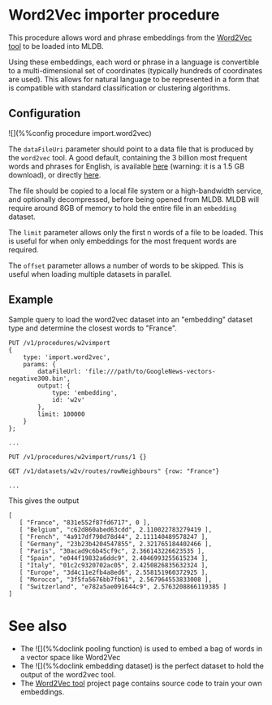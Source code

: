 # Word2Vec importer procedure

This procedure allows word and phrase embeddings from the
[Word2Vec tool](https://code.google.com/p/word2vec/) to be loaded
into MLDB.

Using these embeddings, each word or phrase in a language is convertible
to a multi-dimensional set of coordinates (typically hundreds of coordinates
are used).  This allows for natural language to be represented in a form
that is compatible with standard classification or clustering algorithms.

## Configuration

![](%%config procedure import.word2vec)

The `dataFileUri` parameter should point to a data file that is produced
by the `word2vec` tool.  A good default, containing the 3 billion most
frequent words and phrases for English, is available
[here](https://drive.google.com/file/d/0B7XkCwpI5KDYNlNUTTlSS21pQmM/edit?usp=sharing)
(warning: it is a 1.5 GB download), or directly [here](https://doc-0g-8s-docs.googleusercontent.com/docs/securesc/ha0ro937gcuc7l7deffksulhg5h7mbp1/g4gppkmj8r3k019aau67238mkj789i6m/1444910400000/06848720943842814915/*/0B7XkCwpI5KDYNlNUTTlSS21pQmM?e=download).

The file should be copied to a local file system or a high-bandwidth
service, and optionally decompressed, before being opened from MLDB.  MLDB will
require around 8GB of memory to hold the entire file in an `embedding` dataset.

The `limit` parameter allows only the first n words of a file to be loaded.
This is useful for when only embeddings for the most frequent words are
required.

The `offset` parameter allows a number of words to be skipped.  This is
useful when loading multiple datasets in parallel.

## Example

Sample query to load the word2vec dataset into an "embedding" dataset
type and determine the closest words to "France".

```
PUT /v1/procedures/w2vimport
{
    type: 'import.word2vec',
    params: {
        dataFileUrl: 'file:///path/to/GoogleNews-vectors-negative300.bin',
        output: {
            type: 'embedding',
            id: 'w2v'
        },
        limit: 100000
    }
};

...

PUT /v1/procedures/w2vimport/runs/1 {}

GET /v1/datasets/w2v/routes/rowNeighbours" {row: "France"}

...

```

This gives the output

```
[
   [ "France", "831e552f87fd6717", 0 ],
   [ "Belgium", "c62d860abed63cdd", 2.110022783279419 ],
   [ "French", "4a917df790d78d44", 2.111140489578247 ],
   [ "Germany", "23b23b4204547855", 2.321765184402466 ],
   [ "Paris", "30acad9c6b45cf9c", 2.366143226623535 ],
   [ "Spain", "e044f19832a6ddc9", 2.4046993255615234 ],
   [ "Italy", "01c2c9320702ac05", 2.4250826835632324 ],
   [ "Europe", "3d4c11e2fb4a8ed6", 2.558151960372925 ],
   [ "Morocco", "3f5fa5676bb7fb61", 2.567964553833008 ],
   [ "Switzerland", "e782a5ae091644c9", 2.5763208866119385 ]
]
```

# See also

* The ![](%%doclink pooling function) is used to embed a bag of words in a vector space like Word2Vec
* The ![](%%doclink embedding dataset) is the perfect dataset to hold
  the output of the word2vec tool.
* The [Word2Vec tool](https://code.google.com/p/word2vec/) project page
  contains source code to train your own embeddings.
